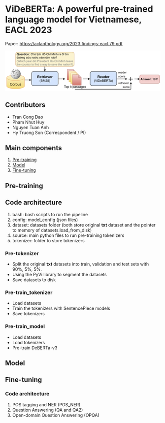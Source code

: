 # ViDeBERTa: A powerful pre-trained language model for Vietnamese, EACL 2023

Paper: https://aclanthology.org/2023.findings-eacl.79.pdf

![ViDeBERTa](ViDeBERTa.png)

## Contributors
* Tran Cong Dao
* Pham Nhut Huy
* Nguyen Tuan Anh
* Hy Truong Son (Correspondent / PI)

## Main components
1. [Pre-training](#pretraining)
2. [Model](#videberta)
3. [Fine-tuning](#finetuning)

## <a name="pretraining"></a> Pre-training
## Code architecture
1. bash: bash scripts to run the pipeline
2. config: model_config (json files)
3. dataset: datasets folder (both store original **txt** dataset and the pointer to memory of datasets.load_from_disk)
4. source: main python files to run pre-training tokenizers
5. tokenizer: folder to store tokenizers
### Pre-tokenizer
- Split the original **txt** datasets into train, validation and test sets with 90%, 5%, 5%.
- Using the PyVi library to segment the datasets
- Save datasets to disk
### Pre-train_tokenizer
- Load datasets
- Train the tokenizers with SentencePiece models
- Save tokenizers 
### Pre-train_model
- Load datasets
- Load tokenizers
- Pre-train DeBERTa-v3
## <a name="videberta"></a> Model
## <a name="finetuning"></a> Fine-tuning
### Code architecture
1. POS tagging and NER (POS_NER)
2. Question Answering (QA and QA2)
3. Open-domain Question Answering (OPQA)
